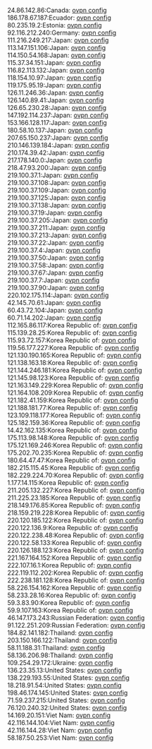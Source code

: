 24.86.142.86:Canada: [ovpn config](vpn/24_86_142_86.ovpn)  
186.178.67.187:Ecuador: [ovpn config](vpn/186_178_67_187.ovpn)  
80.235.19.2:Estonia: [ovpn config](vpn/80_235_19_2.ovpn)  
92.116.212.240:Germany: [ovpn config](vpn/92_116_212_240.ovpn)  
111.216.249.217:Japan: [ovpn config](vpn/111_216_249_217.ovpn)  
113.147.151.106:Japan: [ovpn config](vpn/113_147_151_106.ovpn)  
114.150.54.168:Japan: [ovpn config](vpn/114_150_54_168.ovpn)  
115.37.34.151:Japan: [ovpn config](vpn/115_37_34_151.ovpn)  
116.82.113.132:Japan: [ovpn config](vpn/116_82_113_132.ovpn)  
118.154.10.97:Japan: [ovpn config](vpn/118_154_10_97.ovpn)  
119.175.95.19:Japan: [ovpn config](vpn/119_175_95_19.ovpn)  
126.11.246.36:Japan: [ovpn config](vpn/126_11_246_36.ovpn)  
126.140.89.41:Japan: [ovpn config](vpn/126_140_89_41.ovpn)  
126.65.230.28:Japan: [ovpn config](vpn/126_65_230_28.ovpn)  
147.192.114.237:Japan: [ovpn config](vpn/147_192_114_237.ovpn)  
153.166.128.117:Japan: [ovpn config](vpn/153_166_128_117.ovpn)  
180.58.10.137:Japan: [ovpn config](vpn/180_58_10_137.ovpn)  
207.65.150.237:Japan: [ovpn config](vpn/207_65_150_237.ovpn)  
210.146.139.184:Japan: [ovpn config](vpn/210_146_139_184.ovpn)  
210.174.39.42:Japan: [ovpn config](vpn/210_174_39_42.ovpn)  
217.178.140.0:Japan: [ovpn config](vpn/217_178_140_0.ovpn)  
218.47.93.200:Japan: [ovpn config](vpn/218_47_93_200.ovpn)  
219.100.37.1:Japan: [ovpn config](vpn/219_100_37_1.ovpn)  
219.100.37.108:Japan: [ovpn config](vpn/219_100_37_108.ovpn)  
219.100.37.109:Japan: [ovpn config](vpn/219_100_37_109.ovpn)  
219.100.37.125:Japan: [ovpn config](vpn/219_100_37_125.ovpn)  
219.100.37.138:Japan: [ovpn config](vpn/219_100_37_138.ovpn)  
219.100.37.19:Japan: [ovpn config](vpn/219_100_37_19.ovpn)  
219.100.37.205:Japan: [ovpn config](vpn/219_100_37_205.ovpn)  
219.100.37.211:Japan: [ovpn config](vpn/219_100_37_211.ovpn)  
219.100.37.213:Japan: [ovpn config](vpn/219_100_37_213.ovpn)  
219.100.37.22:Japan: [ovpn config](vpn/219_100_37_22.ovpn)  
219.100.37.4:Japan: [ovpn config](vpn/219_100_37_4.ovpn)  
219.100.37.50:Japan: [ovpn config](vpn/219_100_37_50.ovpn)  
219.100.37.58:Japan: [ovpn config](vpn/219_100_37_58.ovpn)  
219.100.37.67:Japan: [ovpn config](vpn/219_100_37_67.ovpn)  
219.100.37.7:Japan: [ovpn config](vpn/219_100_37_7.ovpn)  
219.100.37.90:Japan: [ovpn config](vpn/219_100_37_90.ovpn)  
220.102.175.114:Japan: [ovpn config](vpn/220_102_175_114.ovpn)  
42.145.70.61:Japan: [ovpn config](vpn/42_145_70_61.ovpn)  
60.43.72.104:Japan: [ovpn config](vpn/60_43_72_104.ovpn)  
60.71.14.202:Japan: [ovpn config](vpn/60_71_14_202.ovpn)  
112.165.86.117:Korea Republic of: [ovpn config](vpn/112_165_86_117.ovpn)  
115.139.28.25:Korea Republic of: [ovpn config](vpn/115_139_28_25.ovpn)  
115.93.72.157:Korea Republic of: [ovpn config](vpn/115_93_72_157.ovpn)  
119.56.177.227:Korea Republic of: [ovpn config](vpn/119_56_177_227.ovpn)  
121.130.190.165:Korea Republic of: [ovpn config](vpn/121_130_190_165.ovpn)  
121.138.163.18:Korea Republic of: [ovpn config](vpn/121_138_163_18.ovpn)  
121.144.246.181:Korea Republic of: [ovpn config](vpn/121_144_246_181.ovpn)  
121.145.98.123:Korea Republic of: [ovpn config](vpn/121_145_98_123.ovpn)  
121.163.149.229:Korea Republic of: [ovpn config](vpn/121_163_149_229.ovpn)  
121.164.108.209:Korea Republic of: [ovpn config](vpn/121_164_108_209.ovpn)  
121.182.41.159:Korea Republic of: [ovpn config](vpn/121_182_41_159.ovpn)  
121.188.181.77:Korea Republic of: [ovpn config](vpn/121_188_181_77.ovpn)  
123.109.118.177:Korea Republic of: [ovpn config](vpn/123_109_118_177.ovpn)  
125.182.159.36:Korea Republic of: [ovpn config](vpn/125_182_159_36.ovpn)  
14.42.162.135:Korea Republic of: [ovpn config](vpn/14_42_162_135.ovpn)  
175.113.98.148:Korea Republic of: [ovpn config](vpn/175_113_98_148.ovpn)  
175.121.169.246:Korea Republic of: [ovpn config](vpn/175_121_169_246.ovpn)  
175.202.70.235:Korea Republic of: [ovpn config](vpn/175_202_70_235.ovpn)  
180.64.47.47:Korea Republic of: [ovpn config](vpn/180_64_47_47.ovpn)  
182.215.115.45:Korea Republic of: [ovpn config](vpn/182_215_115_45.ovpn)  
182.229.224.70:Korea Republic of: [ovpn config](vpn/182_229_224_70.ovpn)  
1.177.14.115:Korea Republic of: [ovpn config](vpn/1_177_14_115.ovpn)  
211.205.132.227:Korea Republic of: [ovpn config](vpn/211_205_132_227.ovpn)  
211.225.23.185:Korea Republic of: [ovpn config](vpn/211_225_23_185.ovpn)  
218.149.176.85:Korea Republic of: [ovpn config](vpn/218_149_176_85.ovpn)  
218.159.219.228:Korea Republic of: [ovpn config](vpn/218_159_219_228.ovpn)  
220.120.185.122:Korea Republic of: [ovpn config](vpn/220_120_185_122.ovpn)  
220.122.136.9:Korea Republic of: [ovpn config](vpn/220_122_136_9.ovpn)  
220.122.238.48:Korea Republic of: [ovpn config](vpn/220_122_238_48.ovpn)  
220.122.58.133:Korea Republic of: [ovpn config](vpn/220_122_58_133.ovpn)  
220.126.188.123:Korea Republic of: [ovpn config](vpn/220_126_188_123.ovpn)  
221.167.164.152:Korea Republic of: [ovpn config](vpn/221_167_164_152.ovpn)  
222.107.16.1:Korea Republic of: [ovpn config](vpn/222_107_16_1.ovpn)  
222.119.112.202:Korea Republic of: [ovpn config](vpn/222_119_112_202.ovpn)  
222.238.181.128:Korea Republic of: [ovpn config](vpn/222_238_181_128.ovpn)  
58.226.154.162:Korea Republic of: [ovpn config](vpn/58_226_154_162.ovpn)  
58.233.28.16:Korea Republic of: [ovpn config](vpn/58_233_28_16.ovpn)  
59.3.83.90:Korea Republic of: [ovpn config](vpn/59_3_83_90.ovpn)  
59.9.107.163:Korea Republic of: [ovpn config](vpn/59_9_107_163.ovpn)  
46.147.173.243:Russian Federation: [ovpn config](vpn/46_147_173_243.ovpn)  
91.122.251.209:Russian Federation: [ovpn config](vpn/91_122_251_209.ovpn)  
184.82.141.182:Thailand: [ovpn config](vpn/184_82_141_182.ovpn)  
203.150.166.122:Thailand: [ovpn config](vpn/203_150_166_122.ovpn)  
58.11.188.31:Thailand: [ovpn config](vpn/58_11_188_31.ovpn)  
58.136.206.98:Thailand: [ovpn config](vpn/58_136_206_98.ovpn)  
109.254.29.172:Ukraine: [ovpn config](vpn/109_254_29_172.ovpn)  
136.23.35.13:United States: [ovpn config](vpn/136_23_35_13.ovpn)  
138.229.193.55:United States: [ovpn config](vpn/138_229_193_55.ovpn)  
18.218.91.54:United States: [ovpn config](vpn/18_218_91_54.ovpn)  
198.46.174.145:United States: [ovpn config](vpn/198_46_174_145.ovpn)  
71.59.237.215:United States: [ovpn config](vpn/71_59_237_215.ovpn)  
76.120.240.32:United States: [ovpn config](vpn/76_120_240_32.ovpn)  
14.169.20.151:Viet Nam: [ovpn config](vpn/14_169_20_151.ovpn)  
42.116.144.104:Viet Nam: [ovpn config](vpn/42_116_144_104.ovpn)  
42.116.144.28:Viet Nam: [ovpn config](vpn/42_116_144_28.ovpn)  
58.187.50.253:Viet Nam: [ovpn config](vpn/58_187_50_253.ovpn)  
